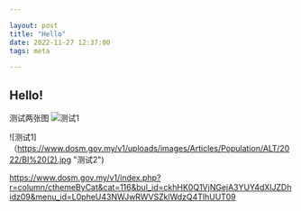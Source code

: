 ```yaml
---

layout: post
title: "Hello"
date: 2022-11-27 12:37:00
tags: meta

---
```


## Hello!

测试两张图
![测试1](https://www.dosm.gov.my/v1/uploads/images/Articles/Population/ALT/2022/BI%20(1).jpg "测试1")

![测试1]（https://www.dosm.gov.my/v1/uploads/images/Articles/Population/ALT/2022/BI%20(2).jpg "测试2")

https://www.dosm.gov.my/v1/index.php?r=column/cthemeByCat&cat=116&bul_id=ckhHK0Q1VjNGejA3YUY4dXlJZDhidz09&menu_id=L0pheU43NWJwRWVSZklWdzQ4TlhUUT09